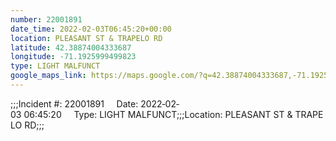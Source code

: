 ```yaml
---
number: 22001891
date_time: 2022-02-03T06:45:20+00:00
location: PLEASANT ST & TRAPELO RD
latitude: 42.38874004333687
longitude: -71.1925999499823
type: LIGHT MALFUNCT
google_maps_link: https://maps.google.com/?q=42.38874004333687,-71.1925999499823
---
```


;;;Incident #: 22001891     Date: 2022‐02‐03 06:45:20     Type: LIGHT MALFUNCT;;;Location: PLEASANT ST & TRAPELO RD;;;
